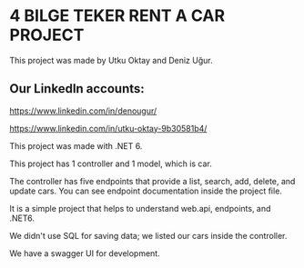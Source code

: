 # 4 BILGE TEKER RENT A CAR PROJECT

This project was made by Utku Oktay and Deniz Uğur.
## Our LinkedIn accounts:

https://www.linkedin.com/in/denougur/


https://www.linkedin.com/in/utku-oktay-9b30581b4/

This project was made with .NET 6.

This project has 1 controller and 1 model, which is car.

The controller has five endpoints that provide a list, search, add, delete, and update cars. You can see endpoint documentation inside the project file.

It is a simple project that helps to understand web.api, endpoints, and .NET6.

We didn't use SQL for saving data; we listed our cars inside the controller.

We have a swagger UI for development.

